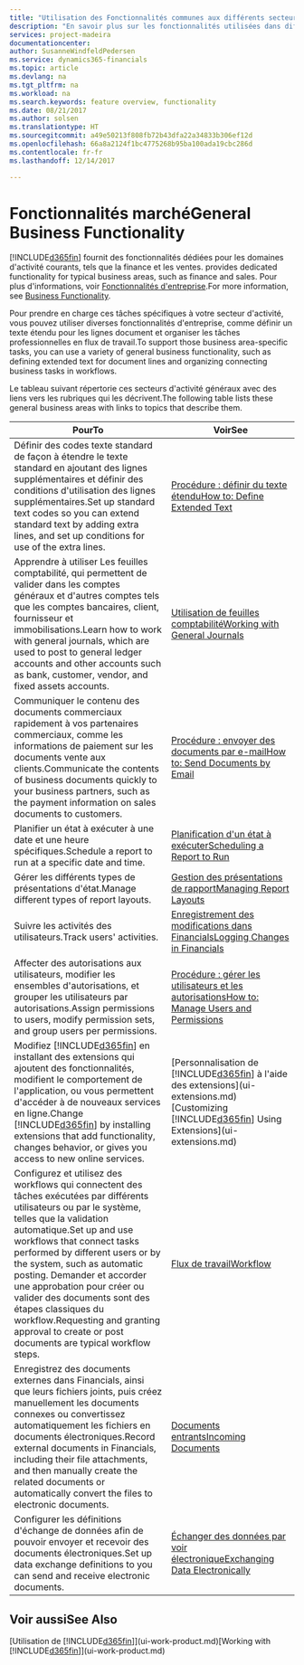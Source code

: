 ```yaml
---
title: "Utilisation des Fonctionnalités communes aux différents secteurs d'activité | Microsoft Docs"
description: "En savoir plus sur les fonctionnalités utilisées dans différents secteurs d'activité dans Dynamics 365 Business edition."
services: project-madeira
documentationcenter: 
author: SusanneWindfeldPedersen
ms.service: dynamics365-financials
ms.topic: article
ms.devlang: na
ms.tgt_pltfrm: na
ms.workload: na
ms.search.keywords: feature overview, functionality
ms.date: 08/21/2017
ms.author: solsen
ms.translationtype: HT
ms.sourcegitcommit: a49e50213f808fb72b43dfa22a34833b306ef12d
ms.openlocfilehash: 66a8a2124f1bc4775268b95ba100ada19cbc286d
ms.contentlocale: fr-fr
ms.lasthandoff: 12/14/2017

---
```

# <a name="general-business-functionality"></a><span data-ttu-id="cfbef-103">Fonctionnalités marché</span><span class="sxs-lookup"><span data-stu-id="cfbef-103">General Business Functionality</span></span>
[!INCLUDE[d365fin](includes/d365fin_md.md)]<span data-ttu-id="cfbef-104"> fournit des fonctionnalités dédiées pour les domaines d'activité courants, tels que la finance et les ventes.</span><span class="sxs-lookup"><span data-stu-id="cfbef-104"> provides dedicated functionality for typical business areas, such as finance and sales.</span></span> <span data-ttu-id="cfbef-105">Pour plus d'informations, voir [Fonctionnalités d'entreprise](madeira-business-functionality.md).</span><span class="sxs-lookup"><span data-stu-id="cfbef-105">For more information, see [Business Functionality](madeira-business-functionality.md).</span></span>

<span data-ttu-id="cfbef-106">Pour prendre en charge ces tâches spécifiques à votre secteur d'activité, vous pouvez utiliser diverses fonctionnalités d'entreprise, comme définir un texte étendu pour les lignes document et organiser les tâches professionnelles en flux de travail.</span><span class="sxs-lookup"><span data-stu-id="cfbef-106">To support those business area-specific tasks, you can use a variety of general business functionality, such as defining extended text for document lines and organizing connecting business tasks in workflows.</span></span>



<span data-ttu-id="cfbef-107">Le tableau suivant répertorie ces secteurs d'activité généraux avec des liens vers les rubriques qui les décrivent.</span><span class="sxs-lookup"><span data-stu-id="cfbef-107">The following table lists these general business areas with links to topics that describe them.</span></span>

| <span data-ttu-id="cfbef-108">Pour</span><span class="sxs-lookup"><span data-stu-id="cfbef-108">To</span></span> | <span data-ttu-id="cfbef-109">Voir</span><span class="sxs-lookup"><span data-stu-id="cfbef-109">See</span></span> |
| --- | --- |
| <span data-ttu-id="cfbef-110">Définir des codes texte standard de façon à étendre le texte standard en ajoutant des lignes supplémentaires et définir des conditions d'utilisation des lignes supplémentaires.</span><span class="sxs-lookup"><span data-stu-id="cfbef-110">Set up standard text codes so you can extend standard text by adding extra lines, and set up conditions for use of the extra lines.</span></span> |[<span data-ttu-id="cfbef-111">Procédure : définir du texte étendu</span><span class="sxs-lookup"><span data-stu-id="cfbef-111">How to: Define Extended Text</span></span>](ui-how-define-ext-text.md) |
| <span data-ttu-id="cfbef-112">Apprendre à utiliser Les feuilles comptabilité, qui permettent de valider dans les comptes généraux et d'autres comptes tels que les comptes bancaires, client, fournisseur et immobilisations.</span><span class="sxs-lookup"><span data-stu-id="cfbef-112">Learn how to work with general journals, which are used to post to general ledger accounts and other accounts such as bank, customer, vendor, and fixed assets accounts.</span></span> |[<span data-ttu-id="cfbef-113">Utilisation de feuilles comptabilité</span><span class="sxs-lookup"><span data-stu-id="cfbef-113">Working with General Journals</span></span>](ui-work-general-journals.md) |
| <span data-ttu-id="cfbef-114">Communiquer le contenu des documents commerciaux rapidement à vos partenaires commerciaux, comme les informations de paiement sur les documents vente aux clients.</span><span class="sxs-lookup"><span data-stu-id="cfbef-114">Communicate the contents of business documents quickly to your business partners, such as the payment information on sales documents to customers.</span></span> |[<span data-ttu-id="cfbef-115">Procédure : envoyer des documents par e-mail</span><span class="sxs-lookup"><span data-stu-id="cfbef-115">How to: Send Documents by Email</span></span>](ui-how-send-documents-email.md) |
| <span data-ttu-id="cfbef-116">Planifier un état à exécuter à une date et une heure spécifiques.</span><span class="sxs-lookup"><span data-stu-id="cfbef-116">Schedule a report to run at a specific date and time.</span></span> |[<span data-ttu-id="cfbef-117">Planification d'un état à exécuter</span><span class="sxs-lookup"><span data-stu-id="cfbef-117">Scheduling a Report to Run</span></span>](ui-work-report.md#ScheduleReport) |
| <span data-ttu-id="cfbef-118">Gérer les différents types de présentations d'état.</span><span class="sxs-lookup"><span data-stu-id="cfbef-118">Manage different types of report layouts.</span></span> |[<span data-ttu-id="cfbef-119">Gestion des présentations de rapport</span><span class="sxs-lookup"><span data-stu-id="cfbef-119">Managing Report Layouts</span></span>](ui-manage-report-layouts.md) |
| <span data-ttu-id="cfbef-120">Suivre les activités des utilisateurs.</span><span class="sxs-lookup"><span data-stu-id="cfbef-120">Track users' activities.</span></span>|[<span data-ttu-id="cfbef-121">Enregistrement des modifications dans Financials</span><span class="sxs-lookup"><span data-stu-id="cfbef-121">Logging Changes in Financials</span></span>](across-log-changes.md)|
|<span data-ttu-id="cfbef-122">Affecter des autorisations aux utilisateurs, modifier les ensembles d'autorisations, et grouper les utilisateurs par autorisations.</span><span class="sxs-lookup"><span data-stu-id="cfbef-122">Assign permissions to users, modify permission sets, and group users per permissions.</span></span>|[<span data-ttu-id="cfbef-123">Procédure : gérer les utilisateurs et les autorisations</span><span class="sxs-lookup"><span data-stu-id="cfbef-123">How to: Manage Users and Permissions</span></span>](ui-how-users-permissions.md)|
| <span data-ttu-id="cfbef-124">Modifiez [!INCLUDE[d365fin](includes/d365fin_md.md)] en installant des extensions qui ajoutent des fonctionnalités, modifient le comportement de l'application, ou vous permettent d'accéder à de nouveaux services en ligne.</span><span class="sxs-lookup"><span data-stu-id="cfbef-124">Change [!INCLUDE[d365fin](includes/d365fin_md.md)] by installing extensions that add functionality, changes behavior, or gives you access to new online services.</span></span> |<span data-ttu-id="cfbef-125">[Personnalisation de [!INCLUDE[d365fin](includes/d365fin_md.md)] à l'aide des extensions](ui-extensions.md)</span><span class="sxs-lookup"><span data-stu-id="cfbef-125">[Customizing [!INCLUDE[d365fin](includes/d365fin_md.md)] Using Extensions](ui-extensions.md)</span></span> |
|<span data-ttu-id="cfbef-126">Configurez et utilisez des workflows qui connectent des tâches exécutées par différents utilisateurs ou par le système, telles que la validation automatique.</span><span class="sxs-lookup"><span data-stu-id="cfbef-126">Set up and use workflows that connect tasks performed by different users or by the system, such as automatic posting.</span></span> <span data-ttu-id="cfbef-127">Demander et accorder une approbation pour créer ou valider des documents sont des étapes classiques du workflow.</span><span class="sxs-lookup"><span data-stu-id="cfbef-127">Requesting and granting approval to create or post documents are typical workflow steps.</span></span>|[<span data-ttu-id="cfbef-128">Flux de travail</span><span class="sxs-lookup"><span data-stu-id="cfbef-128">Workflow</span></span>](across-workflow.md)|
|<span data-ttu-id="cfbef-129">Enregistrez des documents externes dans Financials, ainsi que leurs fichiers joints, puis créez manuellement les documents connexes ou convertissez automatiquement les fichiers en documents électroniques.</span><span class="sxs-lookup"><span data-stu-id="cfbef-129">Record external documents in Financials, including their file attachments, and then manually create the related documents or automatically convert the files to electronic documents.</span></span>|[<span data-ttu-id="cfbef-130">Documents entrants</span><span class="sxs-lookup"><span data-stu-id="cfbef-130">Incoming Documents</span></span>](across-income-documents.md)|
| <span data-ttu-id="cfbef-131">Configurer les définitions d'échange de données afin de pouvoir envoyer et recevoir des documents électroniques.</span><span class="sxs-lookup"><span data-stu-id="cfbef-131">Set up data exchange definitions to you can send and receive electronic documents.</span></span> |[<span data-ttu-id="cfbef-132">Échanger des données par voir électronique</span><span class="sxs-lookup"><span data-stu-id="cfbef-132">Exchanging Data Electronically</span></span>](across-data-exchange.md) |

## <a name="see-also"></a><span data-ttu-id="cfbef-133">Voir aussi</span><span class="sxs-lookup"><span data-stu-id="cfbef-133">See Also</span></span>
<span data-ttu-id="cfbef-134">[Utilisation de [!INCLUDE[d365fin](includes/d365fin_md.md)]](ui-work-product.md)</span><span class="sxs-lookup"><span data-stu-id="cfbef-134">[Working with [!INCLUDE[d365fin](includes/d365fin_md.md)]](ui-work-product.md)</span></span>

